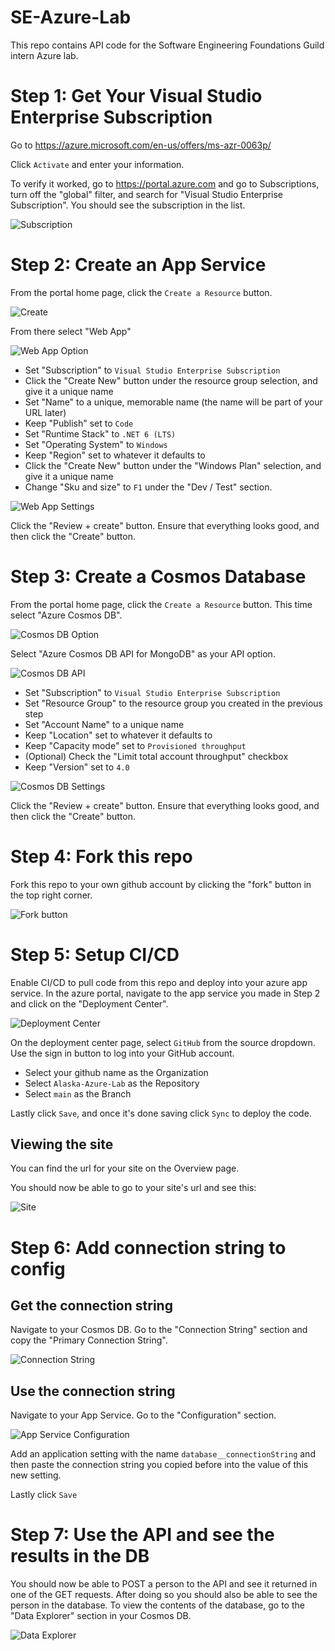# SE-Azure-Lab
This repo contains API code for the Software Engineering Foundations Guild intern Azure lab.

# Step 1: Get Your Visual Studio Enterprise Subscription

Go to https://azure.microsoft.com/en-us/offers/ms-azr-0063p/

Click `Activate` and enter your information.

To verify it worked, go to https://portal.azure.com and go to Subscriptions, turn off the "global" filter, and search for "Visual Studio Enterprise Subscription". You should see the subscription in the list.

![Subscription](pics/subscription.png)

# Step 2: Create an App Service

From the portal home page, click the `Create a Resource` button.

![Create](pics/create.png)

From there select "Web App"

![Web App Option](pics/webapp1.png)

- Set "Subscription" to `Visual Studio Enterprise Subscription`
- Click the "Create New" button under the resource group selection, and give it a unique name
- Set "Name" to a unique, memorable name (the name will be part of your URL later)
- Keep "Publish" set to `Code`
- Set "Runtime Stack" to `.NET 6 (LTS)`
- Set "Operating System" to `Windows`
- Keep "Region" set to whatever it defaults to
- Click the "Create New" button under the "Windows Plan" selection, and give it a unique name
- Change "Sku and size" to `F1` under the "Dev / Test" section.

![Web App Settings](pics/webapp2.png)

Click the "Review + create" button. Ensure that everything looks good, and then click the "Create" button.

# Step 3: Create a Cosmos Database

From the portal home page, click the `Create a Resource` button. This time select "Azure Cosmos DB".

![Cosmos DB Option](pics/cosmos1.png)

Select "Azure Cosmos DB API for MongoDB" as your API option.

![Cosmos DB API](pics/cosmos2.png)

- Set "Subscription" to `Visual Studio Enterprise Subscription`
- Set "Resource Group" to the resource group you created in the previous step
- Set "Account Name" to a unique name
- Keep "Location" set to whatever it defaults to
- Keep "Capacity mode" set to `Provisioned throughput`
- (Optional) Check the "Limit total account throughput" checkbox
- Keep "Version" set to `4.0`

![Cosmos DB Settings](pics/cosmos3.png)

Click the "Review + create" button. Ensure that everything looks good, and then click the "Create" button.

# Step 4: Fork this repo

Fork this repo to your own github account by clicking the "fork" button in the top right corner.

![Fork button](pics/fork.png)

# Step 5: Setup CI/CD

Enable CI/CD to pull code from this repo and deploy into your azure app service. In the azure portal, navigate to the app service you made in Step 2 and click on the "Deployment Center".

![Deployment Center](pics/deployment-center.png)

On the deployment center page, select `GitHub` from the source dropdown. Use the sign in button to log into your GitHub account.

- Select your github name as the Organization
- Select `Alaska-Azure-Lab` as the Repository
- Select `main` as the Branch

Lastly click `Save`, and once it's done saving click `Sync` to deploy the code.

## Viewing the site

You can find the url for your site on the Overview page.

You should now be able to go to your site's url and see this:

![Site](pics/site.png)

# Step 6: Add connection string to config

## Get the connection string

Navigate to your Cosmos DB. Go to the "Connection String" section and copy the "Primary Connection String".

![Connection String](pics/connectionstring.png)

## Use the connection string

Navigate to your App Service. Go to the "Configuration" section.

![App Service Configuration](pics/configuration.png)

Add an application setting with the name `database__connectionString` and then paste the connection string you copied before into the value of this new setting.

Lastly click `Save`

# Step 7: Use the API and see the results in the DB

You should now be able to POST a person to the API and see it returned in one of the GET requests. After doing so you should also be able to see the person in the database. To view the contents of the database, go to the "Data Explorer" section in your Cosmos DB.

![Data Explorer](pics/dataexplorer.png)